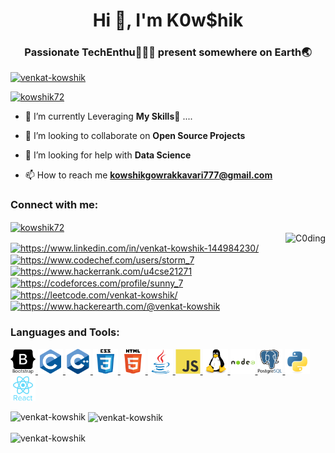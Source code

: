 
<h1 align="center">Hi 👋, I'm K0w$hik</h1>
<h3 align="center">Passionate TechEnthu👨🏽‍💻 present somewhere on Earth🌏</h3>



<p align="left"> <a href="https://github.com/ryo-ma/github-profile-trophy"><img src="https://github-profile-trophy.vercel.app/?username=venkat-kowshik" alt="venkat-kowshik" /></a> </p>

<p align="left"> <a href="https://twitter.com/kowshik72" target="blank"><img src="https://img.shields.io/twitter/follow/kowshik72?logo=twitter&style=for-the-badge" alt="kowshik72" /></a> </p>

- 🔭 I’m currently Leveraging **My Skills💼**
....
- 👯 I’m looking to collaborate on **Open Source Projects**

- 🤝 I’m looking for help with **Data Science**

- 📫 How to reach me **kowshikgowrakkavari777@gmail.com**

<h3 align="left">Connect with me:</h3>
<p align="left">
<a href="https://twitter.com/kowshik72" target="blank"><img align="center" src="https://raw.githubusercontent.com/rahuldkjain/github-profile-readme-generator/master/src/images/icons/Social/twitter.svg" alt="kowshik72" height="30" width="40" /></a><br>
<img align="right" alt="C0ding" width="auto-fill" src="https://holopin.me/venkatkowshik">
  
<a href="https://linkedin.com/in/https://www.linkedin.com/in/venkat-kowshik-144984230/" target="blank"><img align="center" src="https://raw.githubusercontent.com/rahuldkjain/github-profile-readme-generator/master/src/images/icons/Social/linked-in-alt.svg" alt="https://www.linkedin.com/in/venkat-kowshik-144984230/" height="30" width="40" /></a>
<a href="https://www.codechef.com/users/https://www.codechef.com/users/storm_7" target="blank"><img align="center" src="https://cdn.jsdelivr.net/npm/simple-icons@3.1.0/icons/codechef.svg" alt="https://www.codechef.com/users/storm_7" height="30" width="40" /></a>
<a href="https://www.hackerrank.com/https://www.hackerrank.com/u4cse21271" target="blank"><img align="center" src="https://raw.githubusercontent.com/rahuldkjain/github-profile-readme-generator/master/src/images/icons/Social/hackerrank.svg" alt="https://www.hackerrank.com/u4cse21271" height="30" width="40" /></a>
<a href="https://codeforces.com/profile/https://codeforces.com/profile/sunny_7" target="blank"><img align="center" src="https://raw.githubusercontent.com/rahuldkjain/github-profile-readme-generator/master/src/images/icons/Social/codeforces.svg" alt="https://codeforces.com/profile/sunny_7" height="30" width="40" /></a>
<a href="https://www.leetcode.com/https://leetcode.com/venkat-kowshik/" target="blank"><img align="center" src="https://raw.githubusercontent.com/rahuldkjain/github-profile-readme-generator/master/src/images/icons/Social/leet-code.svg" alt="https://leetcode.com/venkat-kowshik/" height="30" width="40" /></a>
<a href="https://www.hackerearth.com/https://www.hackerearth.com/@venkat-kowshik" target="blank"><img align="center" src="https://raw.githubusercontent.com/rahuldkjain/github-profile-readme-generator/master/src/images/icons/Social/hackerearth.svg" alt="https://www.hackerearth.com/@venkat-kowshik" height="30" width="40" /></a>
</p>

<h3 align="left">Languages and Tools:</h3>
<p align="left"> <a href="https://getbootstrap.com" target="_blank" rel="noreferrer"> <img src="https://raw.githubusercontent.com/devicons/devicon/master/icons/bootstrap/bootstrap-plain-wordmark.svg" alt="bootstrap" width="40" height="40"/> </a> <a href="https://www.cprogramming.com/" target="_blank" rel="noreferrer"> <img src="https://raw.githubusercontent.com/devicons/devicon/master/icons/c/c-original.svg" alt="c" width="40" height="40"/> </a> <a href="https://www.w3schools.com/cpp/" target="_blank" rel="noreferrer"> <img src="https://raw.githubusercontent.com/devicons/devicon/master/icons/cplusplus/cplusplus-original.svg" alt="cplusplus" width="40" height="40"/> </a> <a href="https://www.w3schools.com/css/" target="_blank" rel="noreferrer"> <img src="https://raw.githubusercontent.com/devicons/devicon/master/icons/css3/css3-original-wordmark.svg" alt="css3" width="40" height="40"/> </a> <a href="https://www.w3.org/html/" target="_blank" rel="noreferrer"> <img src="https://raw.githubusercontent.com/devicons/devicon/master/icons/html5/html5-original-wordmark.svg" alt="html5" width="40" height="40"/> </a> <a href="https://www.java.com" target="_blank" rel="noreferrer"> <img src="https://raw.githubusercontent.com/devicons/devicon/master/icons/java/java-original.svg" alt="java" width="40" height="40"/> </a> <a href="https://developer.mozilla.org/en-US/docs/Web/JavaScript" target="_blank" rel="noreferrer"> <img src="https://raw.githubusercontent.com/devicons/devicon/master/icons/javascript/javascript-original.svg" alt="javascript" width="40" height="40"/> </a> <a href="https://www.linux.org/" target="_blank" rel="noreferrer"> <img src="https://raw.githubusercontent.com/devicons/devicon/master/icons/linux/linux-original.svg" alt="linux" width="40" height="40"/> </a> <a href="https://nodejs.org" target="_blank" rel="noreferrer"> <img src="https://raw.githubusercontent.com/devicons/devicon/master/icons/nodejs/nodejs-original-wordmark.svg" alt="nodejs" width="40" height="40"/> </a> <a href="https://www.postgresql.org" target="_blank" rel="noreferrer"> <img src="https://raw.githubusercontent.com/devicons/devicon/master/icons/postgresql/postgresql-original-wordmark.svg" alt="postgresql" width="40" height="40"/> </a> <a href="https://www.python.org" target="_blank" rel="noreferrer"> <img src="https://raw.githubusercontent.com/devicons/devicon/master/icons/python/python-original.svg" alt="python" width="40" height="40"/> </a> <a href="https://reactjs.org/" target="_blank" rel="noreferrer"> <img src="https://raw.githubusercontent.com/devicons/devicon/master/icons/react/react-original-wordmark.svg" alt="react" width="40" height="40"/> </a> </p>

<p><img align="left" src="https://github-readme-stats.vercel.app/api/top-langs?username=venkat-kowshik&show_icons=true&locale=en&layout=compact" alt="venkat-kowshik" /></p>

<p>&nbsp;<img align="center" src="https://github-readme-stats.vercel.app/api?username=venkat-kowshik&show_icons=true&locale=en" alt="venkat-kowshik" /></p>

<p><img align="center" src="https://github-readme-streak-stats.herokuapp.com/?user=venkat-kowshik&" alt="venkat-kowshik" /></p>

